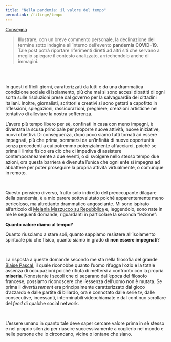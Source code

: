 ```yaml
---
title: "Nella pandemia: il valore del tempo"
permalink: /filinge/tempo
---
```

[Consegna](https://filinge.blogspot.com/2020/04/step-11-nella-pandemia.html)

> Illustrare, con un breve commento personale, la declinazione del termine sotto indagine all’interno dell’evento **pandemia COVID-19**. Tale post potrà riportare riferimenti diretti ad altri siti che servano a meglio spiegare il contesto analizzato, arricchendolo anche di immagini.

<br>
<br>

In questi difficili giorni, caratterizzati da lutti e da una drammatica condizione sociale di isolamento, più che mai si sono accesi dibattiti di ogni sorta sulle risoluzioni prese dal governo per la salvaguardia dei cittadini italiani. Inoltre, giornalisti, scrittori e creativi si sono gettati a capofitto in riflessioni, spiegazioni, rassicurazioni, preghiere, creazioni artistiche nel tentativo di alleviare la nostra sofferenza.

 L’avere più tempo libero per sè, confinati in casa con meno impegni, è diventata la scusa principale per proporre nuove attività, nuove iniziative, nuovi obiettivi. Di conseguenza, dopo poco siamo tutti tornati ad essere impegnati, più che prima, sommersi da un’infinità di nuove opportunità senza precedenti a cui potremmo potenzialmente affacciarci, poiché se prima il limite fisico era ciò che ci impediva di assistere contemporaneamente a due eventi, o di svolgere nello stesso tempo due azioni, ora questa barriera è divenuta l’unica che ogni ente si impegna ad abbattere per poter proseguire la propria attività virtualmente, o comunque in remoto.

<br>

Questo pensiero diverso, frutto solo indiretto del preoccupante dilagare della pandemia, è a mio parere sottovalutato poiché apparentemente meno pericoloso, ma altrettanto drammatico angosciante. Mi sono ispirato all’articolo di <a href="https://www.repubblica.it/cronaca/2020/03/19/news/melania_mazzucco-251728914/" rel="noopener" target="_blank">Melania Mazzucco su Repubblica</a> e, leggendolo, sono nate in me le seguenti domande, riguardanti in particolare la seconda “lezione”:

**Quanto valore diamo al tempo?**

Quanto riusciamo a stare soli, quanto sappiamo resistere all’isolamento spirituale più che fisico, quanto siamo in grado di **non essere impegnati**?

<br>

La risposta a queste domande secondo me sta nella filosofia del grande <a href="https://it.wikipedia.org/wiki/Blaise_Pascal" rel="noopener" target="_blank">Blaise Pascal</a>, il quale riconobbe quanto l’uomo rifugga l’ozio e la totale assenza di occupazioni poiché rifiuta di mettersi a confronto con la propria **miseria**. Nonostante i secoli che ci separano dall’epoca del filosofo francese, possiamo riconoscere che l’essenza dell’uomo non è mutata. Se prima il *divertissement* era principalmente caratterizzato dal gioco d’azzardo e dalle partite di biliardo, ora è connotato dalle serie tv, dalle consecutive, incessanti, interminabili videochiamate e dal continuo scrollare del *feed* di qualche social network.

<br>

L’essere umano in quanto tale deve saper cercare valore prima in sè stesso e nel proprio silenzio per riuscire successivamente a coglierlo  nel mondo e nelle persone che lo circondano, vicine o lontane che siano.
